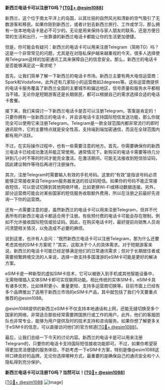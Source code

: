 **新西兰电话卡可以注册TG吗？[[TG💪+ @esim1088](https://t.me/s/esim1088)]**

新西兰，这个位于南太平洋上的岛国，以其壮丽的自然风光和清新的空气吸引了无数游客和移民。如果你刚到新西兰，或者计划去新西兰旅行、工作或学习，那么拥有一张本地电话卡是必不可少的。无论是用来保持与家人朋友的联系，还是方便日常的生活和出行，一张靠谱的新西兰电话卡都能让你的生活更加便捷。

但是，你可能会有疑问：新西兰的电话卡可以用来注册Telegram（简称TG）吗？这是一个非常常见的问题，尤其是在对隐私保护越来越重视的今天，很多人选择使用Telegram这样的加密通讯工具来保障自己的信息安全。那么，新西兰的电话卡是否能够满足这一需求呢？

首先，让我们简单了解一下新西兰的电话卡市场。新西兰主要有两大电信运营商：Spark和Vodafone，此外还有几家较小的运营商如2degrees等。这些运营商提供的电话卡服务覆盖了新西兰全国的主要城市和偏远地区，信号质量和服务水平都相当不错。无论你是短期游客还是长期居民，都可以根据自己的需求选择合适的电话卡套餐。

接下来，我们来探讨一下新西兰电话卡是否可以注册Telegram。答案是肯定的！只要你拥有一张新西兰的电话卡，并且该电话卡支持国际短信发送功能，那么你就完全可以使用它来注册Telegram。Telegram是一款全球范围内都非常流行的即时通讯软件，它的主要特点就是安全性高，支持端到端加密通信，而且在全球范围内都有用户活跃。

不过，在实际操作过程中，也有一些需要注意的地方。首先，你需要确保你的新西兰电话卡已经成功激活并能正常使用。通常情况下，新购买的电话卡需要等待几分钟到几小时不等的时间才能完全激活。在激活期间，可能无法接收到短信验证码，因此建议稍作等待后再进行注册操作。

其次，注册Telegram时需要输入有效的手机号码。这里的“有效”是指该号码必须能够正常接收来自Telegram服务器发送的验证码短信。如果你的号码不能正常接收短信，可以尝试切换到其他网络环境，比如更换Wi-Fi或移动数据连接。另外，部分运营商可能会对某些国家的短信服务收取额外费用，所以在注册之前最好先咨询一下你的运营商。

还有一点需要注意的是，虽然新西兰的电话卡可以用来注册Telegram，但并不代表所有的新西兰电话卡都适合用于注册。有些预付费的电话卡可能会存在限制，例如不允许接收国际短信或验证码。因此，在购买电话卡时，最好提前向销售人员询问清楚相关情况，以免造成不必要的麻烦。

说到这里，也许有人会问：“既然新西兰电话卡可以注册Telegram，那为什么还要考虑其他的SIM卡方案呢？”其实，这取决于个人的具体需求。对于短期游客来说，新西兰的电话卡可能已经足够满足他们的日常通讯需求；但对于长期居住者或需要频繁跨境交流的人来说，选择一款支持多国漫游的eSIM卡可能是更好的解决方案。

eSIM卡是一种新型的虚拟SIM卡技术，它可以被嵌入到手机或其他智能设备中，无需物理插入实体SIM卡即可实现联网功能。相比传统的实体SIM卡，eSIM卡具有诸多优势，比如体积更小、重量更轻、支持多运营商切换等。目前市面上已经有多个品牌推出了适用于新西兰市场的eSIM卡产品，其中就包括了我们今天要重点推荐的@esim1088。

@esim1088提供的新西兰eSIM卡不仅支持本地通话和上网，还能无缝切换至多个国家的网络，非常适合那些经常需要跨国旅行或工作的用户。此外，他们的客服团队也非常专业，能够为用户提供及时的技术支持和咨询服务。如果你想了解更多关于eSIM卡的信息，可以直接访问他们的官方频道[[TG💪+ @esim1088](https://t.me/s/esim1088)]。

最后，让我们总结一下今天的讨论内容。新西兰的电话卡是可以用来注册Telegram的，只要你的电话卡支持国际短信接收功能即可。不过，如果你希望获得更加灵活便捷的服务体验，不妨考虑一下eSIM卡方案，特别是像@esim1088这样口碑良好的品牌。无论你选择哪种方式，最重要的是确保自己的通讯安全和个人隐私得到充分保护。

**新西兰电话卡可以注册TG吗？当然可以！[[TG💪+ @esim1088](https://t.me/s/esim1088)]**

[[TG💪+ @esim1088](https://t.me/s/esim1088) ![Image](https://i.postimg.cc/4NQfJmqS/Snipaste-2025-05-13-00-14-12.png)]